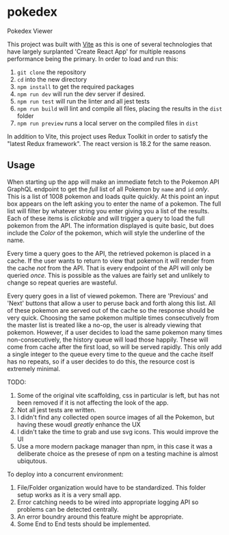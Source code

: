 # pokedex

Pokedex Viewer

This project was built with [Vite](https://vitejs.dev/) as this is one of several technologies that have 
largely surplanted 'Create React App' for multiple reasons performance being the primary. In order to 
load and run this:

1. `git clone` the repository
2. `cd` into the new directory
3. `npm install` to get the required packages
4. `npm run dev` will run the dev server if desired. 
5. `npm run test` will run the linter and all jest tests
6. `npm run build` will lint and compile all files, placing the results in the `dist` folder
7. `npm run preview` runs a local server on the compiled files in `dist`


In addition to Vite, this project uses Redux Toolkit in order to satisfy the "latest Redux framework". 
The react version is 18.2 for the same reason.

## Usage

When starting up the app will make an immediate fetch to the Pokemon API GraphQL endpoint to get the *full* list of all Pokemon
by `name` and `id` *only*. This is a list of 1008 pokemon and loads quite quickly. At this point an input box appears on the left asking you to enter the name of a pokemon. The full list will filter by whatever string you enter giving you a list of the
results. Each of these items is *clickable* and will trigger a query to load the full pokemon from the API. The information displayed is quite basic, but does include the *Color* of the pokemon, which will style the underline of the name.

Every time a query goes to the API, the retrieved pokemon is placed in a cache. If the user wants to return to view that pokemon it will render from the cache *not* from the API. That is every endpoint of the API will only be queried *once*. This is possible as the values are fairly set and unlikely to change so repeat queries are wasteful. 

Every query goes in a list of viewed pokemon. There are 'Previous' and 'Next' buttons that allow a user to peruse back and forth along this list. All of these pokemon are served out of the cache so the response should be very quick. Choosing the same pokemon multiple times consecutively from the master list is treated like a no-op, the user is already viewing that pokemon. However, if a user decides to load the same pokemon many times non-consecutively, the history queue will load those happily. These will come from cache after the first load, so will be served rapidly. This only add a single integer to the queue every time to the queue and the cache itself has no repeats, so if a user decides to do this, the resource cost is extremely minimal. 


TODO:
1. Some of the original vite scaffolding, css in particular is left, but has not been removed if it is not affecting the look of the app. 
2. Not all jest tests are written. 
3. I didn't find any collected open source images of all the Pokemon, but having these woudl *greatly* enhance the UX
4. I didn't take the time to grab and use svg icons. This would improve the UI
5. Use a more modern package manager than npm, in this case it was a deliberate choice as the presese of npm on a testing machine is almost ubiqutous. 


To deploy into a concurrent environment:
1. File/Folder organization would have to be standardized. This folder setup works as it is a very small app.
2. Error catching needs to be wired into appropriate logging API so problems can be detected centrally. 
3. An error boundry around this feature might be appropriate. 
4. Some End to End tests should be implemented.
